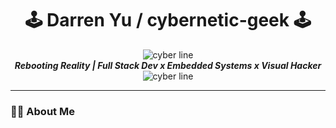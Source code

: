<!-- ASCII Header -->

<h1 align="center">🕹️ Darren Yu / cybernetic-geek 🕹️</h1>
<p align="center">
  <img src="https://www.glitter-graphics.com/graphics/123456.gif" alt="cyber line" /><br>
  <strong><i>Rebooting Reality | Full Stack Dev x Embedded Systems x Visual Hacker</i></strong><br>
  <img src="https://www.glitter-graphics.com/graphics/123456.gif" alt="cyber line" />
</p>

---

### 👨‍💻 About Me

